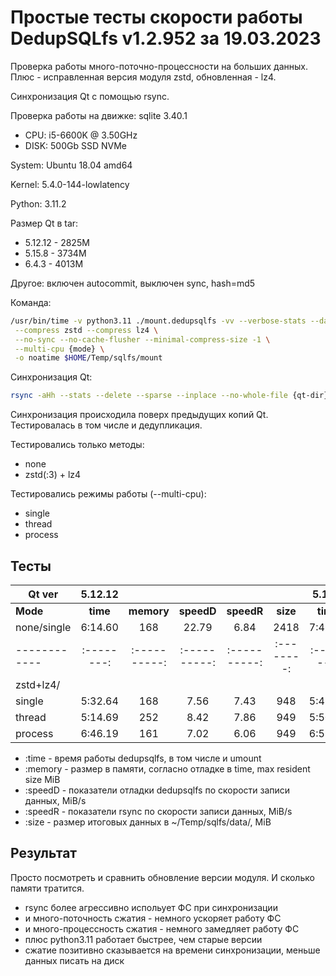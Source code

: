 # Простые тесты скорости работы DedupSQLfs v1.2.952 за 19.03.2023

Проверка работы много-поточно-процессности на больших данных.
Плюс - исправленная версия модуля zstd, обновленная - lz4.

Cинхронизация Qt с помощью rsync.

Проверка работы на движке: sqlite 3.40.1

- CPU: i5-6600K @ 3.50GHz
- DISK: 500Gb SSD NVMe

System: Ubuntu 18.04 amd64

Kernel: 5.4.0-144-lowlatency

Python: 3.11.2

Размер Qt в tar:

* 5.12.12 - 2825M
* 5.15.8 - 3734M
* 6.4.3 - 4013M

Другое: включен autocommit, выключен sync, hash=md5

Команда:
```sh
/usr/bin/time -v python3.11 ./mount.dedupsqlfs -vv --verbose-stats --data $HOME/Temp/sqlfs/data/ \
 --compress zstd --compress lz4 \
 --no-sync --no-cache-flusher --minimal-compress-size -1 \
 --multi-cpu {mode} \
 -o noatime $HOME/Temp/sqlfs/mount
```

Синхронизация Qt:
```sh
rsync -aHh --stats --delete --sparse --inplace --no-whole-file {qt-dir}/ $HOME/Temp/sqlfs/mount/Qt/ && sudo umount $HOME/Temp/sqlfs/mount
```

Синхронизация происходила поверх предыдущих копий Qt. Тестировалась в том числе и дедупликация.

Тестировались только методы:

* none
* zstd(:3) + lz4

Тестировались режимы работы (--multi-cpu):

* single
* thread
* process

## Тесты

| Qt ver     | 5.12.12                                                ||||| 5.15.8                                                 ||||| 6.4.3                                                  |||||
|------------|:--------:|:----------:|:----------:|:----------:|:--------:|:--------:|:----------:|:----------:|:----------:|:--------:|:--------:|:----------:|:----------:|:----------:|:--------:|
| **Mode**   | **time** | **memory** | **speedD** | **speedR** | **size** | **time** | **memory** | **speedD** | **speedR** | **size** | **time** | **memory** | **speedD** | **speedR** | **size** |
| none/single| 6:14.60  | 168        | 22.79      | 6.84       | 2418     | 7:49.38  | 236        | 29.57      | 4.73       | 4590     | 6:31.78  | 282        | 31.94      | 6.52       | 7446     |
|------------|:--------:|:----------:|:----------:|:----------:|:--------:|:--------:|:----------:|:----------:|:----------:|:--------:|:--------:|:----------:|:----------:|:----------:|:--------:|
| zstd+lz4/
   single    | 5:32.64  | 168        | 7.56       | 7.43       | 948      | 5:42.71  | 268        | 12.43      | 6.42       | 1621     | 6:22.88  | 292        | 9.35       | 6.54       | 2486     |
| thread     | 5:14.69  | 252        | 8.42       | 7.86       | 949      | 5:50.86  | 324        | 12.65      | 6.21       | 1621     | 7:20.33  | 315        | 10.61      | 5.67       | 2484     |
| process    | 6:46.19  | 161        | 7.02       | 6.06       | 949      | 6:58.46  | 206        | 11.17      | 5.19       | 1631     | 7:30.38  | 253        | 9.52       | 5.54       | 2485     |

* :time   - время работы dedupsqlfs, в том числе и umount
* :memory - размер в памяти, согласно отладке в time, max resident size MiB
* :speedD - показатели отладки dedupsqlfs по скорости записи данных, MiB/s
* :speedR - показатели rsync по скорости записи данных, MiB/s
* :size   - размер итоговых данных в ~/Temp/sqlfs/data/, MiB

## Результат

Просто посмотреть и сравнить обновление версии модуля. И сколько памяти тратится.

- rsync более агрессивно испольует ФС при синхронизации
- и много-поточность сжатия - немного ускоряет работу ФС
- и много-процессность сжатия - немного замедляет работу ФС
- плюс python3.11 работает быстрее, чем старые версии
- сжатие позитивно сказывается на времени синхронизации, меньше данных писать на диск
